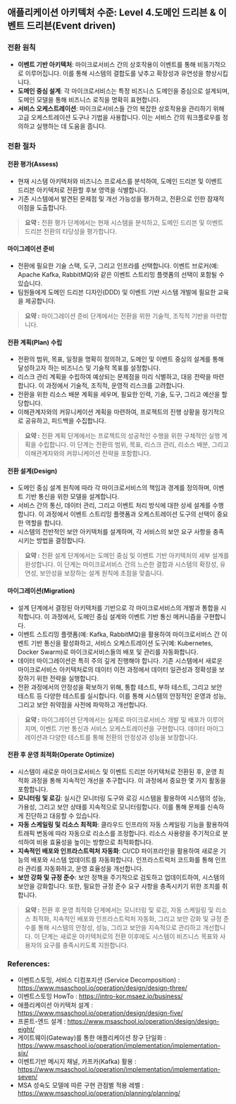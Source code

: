## 애플리케이션 아키텍처 수준: Level 4.도메인 드리븐 & 이벤트 드리븐(Event driven)

### 전환 원칙
- **이벤트 기반 아키텍처**: 마이크로서비스 간의 상호작용이 이벤트를 통해 비동기적으로 이루어집니다. 이를 통해 시스템의 결합도를 낮추고 확장성과 유연성을 향상시킵니다.
- **도메인 중심 설계**: 각 마이크로서비스는 특정 비즈니스 도메인을 중심으로 설계되며, 도메인 모델을 통해 비즈니스 로직을 명확히 표현합니다.
- **서비스 오케스트레이션**: 마이크로서비스들 간의 복잡한 상호작용을 관리하기 위해 고급 오케스트레이션 도구나 기법을 사용합니다. 이는 서비스 간의 워크플로우를 정의하고 실행하는 데 도움을 줍니다.

### 전환 절차
#### 전환 평가(Assess)
- 현재 시스템 아키텍처와 비즈니스 프로세스를 분석하여, 도메인 드리븐 및 이벤트 드리븐 아키텍처로 전환할 후보 영역을 식별합니다.
- 기존 시스템에서 발견된 문제점 및 개선 가능성을 평가하고, 전환으로 인한 잠재적 이점을 도출합니다.

> **요약 :** 전환 평가 단계에서는 현재 시스템을 분석하고, 도메인 드리븐 및 이벤트 드리븐 전환의 타당성을 평가합니다.

#### 마이그레이션 준비
- 전환에 필요한 기술 스택, 도구, 그리고 인프라를 선택합니다. 이벤트 브로커(예: Apache Kafka, RabbitMQ)와 같은 이벤트 스트리밍 플랫폼의 선택이 포함될 수 있습니다.
- 팀원들에게 도메인 드리븐 디자인(DDD) 및 이벤트 기반 시스템 개발에 필요한 교육을 제공합니다.

> **요약 :** 마이그레이션 준비 단계에서는 전환을 위한 기술적, 조직적 기반을 마련합니다.

#### 전환 계획(Plan) 수립
- 전환의 범위, 목표, 일정을 명확히 정의하고, 도메인 및 이벤트 중심의 설계를 통해 달성하고자 하는 비즈니스 및 기술적 목표를 설정합니다.
- 리스크 관리 계획을 수립하여 예상되는 문제점을 미리 식별하고, 대응 전략을 마련합니다. 이 과정에서 기술적, 조직적, 운영적 리스크를 고려합니다.
- 전환을 위한 리소스 배분 계획을 세우며, 필요한 인력, 기술, 도구, 그리고 예산을 할당합니다.
- 이해관계자와의 커뮤니케이션 계획을 마련하여, 프로젝트의 진행 상황을 정기적으로 공유하고, 피드백을 수집합니다.

> **요약 :** 전환 계획 단계에서는 프로젝트의 성공적인 수행을 위한 구체적인 실행 계획을 수립합니다. 이 단계는 전환의 범위, 목표, 리스크 관리, 리소스 배분, 그리고 이해관계자와의 커뮤니케이션 전략을 포함합니다.

#### 전환 설계(Design)
- 도메인 중심 설계 원칙에 따라 각 마이크로서비스의 책임과 경계를 정의하며, 이벤트 기반 통신을 위한 모델을 설계합니다.
- 서비스 간의 통신, 데이터 관리, 그리고 이벤트 처리 방식에 대한 상세 설계를 수행합니다. 이 과정에서 이벤트 스트리밍 플랫폼과 오케스트레이션 도구의 선택이 중요한 역할을 합니다.
- 시스템의 전반적인 보안 아키텍처를 설계하며, 각 서비스의 보안 요구 사항을 충족시키는 방법을 결정합니다.

> **요약 :** 전환 설계 단계에서는 도메인 중심 및 이벤트 기반 아키텍처의 세부 설계를 완성합니다. 이 단계는 마이크로서비스 간의 느슨한 결합과 시스템의 확장성, 유연성, 보안성을 보장하는 설계 원칙에 초점을 맞춥니다.

#### 마이그레이션(Migration)
- 설계 단계에서 결정된 아키텍처를 기반으로 각 마이크로서비스의 개발과 통합을 시작합니다. 이 과정에서, 도메인 중심 설계와 이벤트 기반 통신 메커니즘을 구현합니다.
- 이벤트 스트리밍 플랫폼(예: Kafka, RabbitMQ)을 활용하여 마이크로서비스 간 이벤트 기반 통신을 활성화하고, 서비스 오케스트레이션 도구(예: Kubernetes, Docker Swarm)로 마이크로서비스들의 배포 및 관리를 자동화합니다.
- 데이터 마이그레이션은 특히 주의 깊게 진행해야 합니다. 기존 시스템에서 새로운 마이크로서비스 아키텍처로의 데이터 이전 과정에서 데이터 일관성과 정확성을 보장하기 위한 전략을 실행합니다.
- 전환 과정에서의 안정성을 확보하기 위해, 통합 테스트, 부하 테스트, 그리고 보안 테스트 등 다양한 테스트를 실시합니다. 이를 통해 시스템의 안정적인 운영과 성능, 그리고 보안 취약점을 사전에 파악하고 개선합니다.

> **요약 :** 마이그레이션 단계에서는 실제로 마이크로서비스 개발 및 배포가 이루어지며, 이벤트 기반 통신과 서비스 오케스트레이션을 구현합니다. 데이터 마이그레이션과 다양한 테스트를 통해 전환의 안정성과 성능을 보장합니다.

#### 전환 후 운영 최적화(Operate Optimize)
- 시스템이 새로운 마이크로서비스 및 이벤트 드리븐 아키텍처로 전환된 후, 운영 최적화 과정을 통해 지속적인 개선을 추구합니다. 이 과정에서 중요한 몇 가지 활동을 포함합니다.
- **모니터링 및 로깅**: 실시간 모니터링 도구와 로깅 시스템을 활용하여 시스템의 성능, 가용성, 그리고 보안 상태를 지속적으로 모니터링합니다. 이를 통해 문제를 신속하게 진단하고 대응할 수 있습니다.
- **자동 스케일링 및 리소스 최적화**: 클라우드 인프라의 자동 스케일링 기능을 활용하여 트래픽 변동에 따라 자동으로 리소스를 조정합니다. 리소스 사용량을 주기적으로 분석하여 비용 효율성을 높이는 방향으로 최적화합니다.
- **지속적인 배포와 인프라스트럭처 자동화**: CI/CD 파이프라인을 활용하여 새로운 기능의 배포와 시스템 업데이트를 자동화합니다. 인프라스트럭처 코드화를 통해 인프라 관리를 자동화하고, 운영 효율성을 개선합니다.
- **보안 강화 및 규정 준수**: 보안 정책을 주기적으로 검토하고 업데이트하여, 시스템의 보안을 강화합니다. 또한, 필요한 규정 준수 요구 사항을 충족시키기 위한 조치를 취합니다.

> **요약 :** 전환 후 운영 최적화 단계에서는 모니터링 및 로깅, 자동 스케일링 및 리소스 최적화, 지속적인 배포와 인프라스트럭처 자동화, 그리고 보안 강화 및 규정 준수를 통해 시스템의 안정성, 성능, 그리고 보안을 지속적으로 관리하고 개선합니다. 이 단계는 새로운 아키텍처로의 전환 이후에도 시스템이 비즈니스 목표와 사용자의 요구를 충족시키도록 지원합니다.

### References:
- 이벤트스토밍, 서비스 디컴포지션 (Service Decomposition) : <a href="https://www.msaschool.io/operation/design/design-three/" target="_blank"> https://www.msaschool.io/operation/design/design-three/</a>
- 이벤트스토밍 HowTo : <a href="https://intro-kor.msaez.io/business/" target="_blank">https://intro-kor.msaez.io/business/</a>
- 애플리케이션 아키텍처 설계 : <a href="https://www.msaschool.io/operation/design/design-five/" target="_blank">https://www.msaschool.io/operation/design/design-five/</a>
- 프론트-엔드 설계 : <a href="https://www.msaschool.io/operation/design/design-eight/" target="_blank">https://www.msaschool.io/operation/design/design-eight/</a>
- 게이트웨이(Gateway)를 통한 애플리케이션 창구 단일화 : <a href="https://www.msaschool.io/operation/implementation/implementation-six/" target="_blank">https://www.msaschool.io/operation/implementation/implementation-six/</a>
- 이벤트기반 메시지 채널, 카프카(Kafka) 활용 : <a href="https://www.msaschool.io/operation/implementation/implementation-seven/" target="_blank">https://www.msaschool.io/operation/implementation/implementation-seven/</a>
- MSA 성숙도 모델에 따른 구현 관점별 적용 레벨 : <a href="https://www.msaschool.io/operation/planning/planning/" target="_blank">https://www.msaschool.io/operation/planning/planning/</a>
